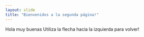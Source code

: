 ```yaml
---
layout: slide
title: "Bienvenidos a la segunda página!"
---
```

Hola muy buenas
Utiliza la flecha hacia la izquierda para volver!
